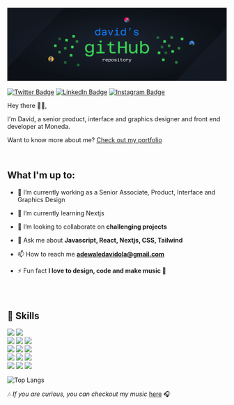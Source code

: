 [![David's GitHub Banner](./assets/header.png)](https://github.com/DavidAdewale?tab=repositories)

<!-- [![Visits Badge](https://badges.pufler.dev/visits/DavidAdewale/DavidAdewale)](https://davidwebworks.com) -->

[![Twitter Badge](https://img.shields.io/badge/Twitter-Profile-informational?style=for-the-badge&logo=twitter&logoColor=white&color=1CA2F1)](https://twitter.com/realmace_)
[![LinkedIn Badge](https://img.shields.io/badge/LinkedIn-Profile-informational?style=for-the-badge&logo=linkedin&logoColor=white&color=0D76A8)](https://www.linkedin.com/in/david-adewale-a64082209/)
[![Instagram Badge](https://img.shields.io/badge/Instagram-Profile-informational?style=for-the-badge&logo=instagram&logoColor=white&color=E4405F)](https://www.instagram.com/real.mace/)

<p align="left"> 
Hey there 🙋‍♂️,

I'm David, a senior product, interface and graphics designer and front end developer at Moneda.

Want to know more about me? [Check out my portfolio](https://www.davidwebworks.com)

</p>
<br>

## What I'm up to:

- 🔭 I’m currently working as a Senior Associate, Product, Interface and Graphics Design

- 🌱 I’m currently learning Nextjs

- 👯 I’m looking to collaborate on **challenging projects**

- 💬 Ask me about **Javascript, React, Nextjs, CSS, Tailwind**

- 📫 How to reach me **adewaledavidola@gmail.com**

- ⚡ Fun fact **I love to design, code and make music 🎵**


<br/>
<br/>

## 💼 Skills

![](https://img.shields.io/badge/Code-HTML-informational?style=for-the-badge&logo=html5&logoColor=a1a7ae&labelColor=555555&color=e34c26)
![](https://img.shields.io/badge/Code-JavaScript-informational?style=for-the-badge&logo=javascript&logoColor=F7DF1E&color=F7D800)
<br/>
![](https://img.shields.io/badge/Style-CSS-informational?style=for-the-badge&logo=css3&logoColor=1572B6&labelColor=a1a7ae&color=3753E0)
![](https://img.shields.io/badge/Style-Sass-informational?style=for-the-badge&logo=sass&logoColor=CC6699&labelColor=a1a7ae&color=CE6B9C)
![](https://img.shields.io/badge/Style-Bootstrap-informational?style=for-the-badge&logo=bootstrap&logoColor=563D7C&labelColor=a1a7ae&color=563D7C)
<br/>
![](https://img.shields.io/badge/Code-React-informational?style=for-the-badge&logo=react&logoColor=61DAFB&color=5DD3F3)
![](https://img.shields.io/badge/Style-Tailwind-informational?style=for-the-badge&logo=tailwind-css&logoColor=38B2AC&color=3EBFF8)
![](https://img.shields.io/badge/Style-Styled_Components-informational?style=for-the-badge&logo=styled-components&labelColor=a1a7ae&color=de7496)
<br/>
![](https://img.shields.io/badge/Design-Figma-informational?style=for-the-badge&logo=figma&logoColor=F24E1E&labelColor=a1a7ae&color=A55EFF)
![](https://img.shields.io/badge/Design-Photoshop-informational?style=for-the-badge&logo=adobe-photoshop&logoColor=31A8FF&color=37ABFF)
![](https://img.shields.io/badge/Design-Illustrator-informational?style=for-the-badge&logo=adobe-illustrator&logoColor=FF9A00&color=FF9D08)
<br/>
![](https://img.shields.io/badge/Tools-GitHub-informational?style=for-the-badge&logo=github&logoColor=a1a7ae&color=2e7ced)
![](https://img.shields.io/badge/Tools-Netlify-informational?style=for-the-badge&logo=netlify&logoColor=00C7B7&color=3AB4BD)
![](https://img.shields.io/badge/Database-Supabase-informational?style=for-the-badge&logo=supabase&logoColor=3ec68b&color=3ec68b)

![Top Langs](https://github-readme-stats.vercel.app/api/top-langs/?username=DavidAdewale&layout=compact&theme=dark&border_color=1F2636)

🎶 <em>If you are curious, you can checkout my music </em>[here](https://audiomack.com/realmace) 🎧

<!-- ![David's GitHub stats](https://github-readme-stats.vercel.app/api?username=DavidAdewale&show_icons=true&theme=radical) -->
